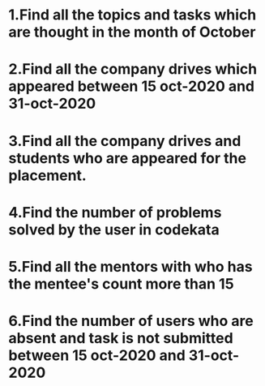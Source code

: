 # 1.Find all the topics and tasks which are thought in the month of October

# 2.Find all the company drives which appeared between 15 oct-2020 and 31-oct-2020

# 3.Find all the company drives and students who are appeared for the placement.

# 4.Find the number of problems solved by the user in codekata

# 5.Find all the mentors with who has the mentee's count more than 15

# 6.Find the number of users who are absent and task is not submitted between 15 oct-2020 and 31-oct-2020
